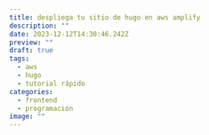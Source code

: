 ```yaml
---
title: despliega tu sitio de hugo en aws amplify
description: ""
date: 2023-12-12T14:30:46.242Z
preview: ""
draft: true
tags:
  - aws
  - hugo
  - tutorial rápido
categories:
  - frontend
  - programación
image: ""
---
```

